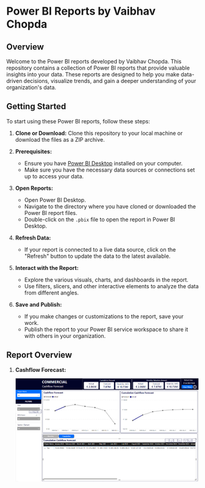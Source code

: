 # Power BI Reports by Vaibhav Chopda

## Overview

Welcome to the Power BI reports developed by Vaibhav Chopda. This repository contains a collection of Power BI reports that provide valuable insights into your data. These reports are designed to help you make data-driven decisions, visualize trends, and gain a deeper understanding of your organization's data.

## Getting Started

To start using these Power BI reports, follow these steps:

1. **Clone or Download:** Clone this repository to your local machine or download the files as a ZIP archive.

2. **Prerequisites:**
   - Ensure you have [Power BI Desktop](https://powerbi.microsoft.com/en-us/desktop/) installed on your computer.
   - Make sure you have the necessary data sources or connections set up to access your data.

3. **Open Reports:**
   - Open Power BI Desktop.
   - Navigate to the directory where you have cloned or downloaded the Power BI report files.
   - Double-click on the `.pbix` file to open the report in Power BI Desktop.

4. **Refresh Data:**
   - If your report is connected to a live data source, click on the "Refresh" button to update the data to the latest available.

5. **Interact with the Report:**
   - Explore the various visuals, charts, and dashboards in the report.
   - Use filters, slicers, and other interactive elements to analyze the data from different angles.

6. **Save and Publish:**
   - If you make changes or customizations to the report, save your work.
   - Publish the report to your Power BI service workspace to share it with others in your organization.

## Report Overview

1. **Cashflow Forecast:**

    ![plot](img\CashflowForecast.PNG)
